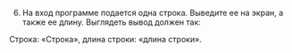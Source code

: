 6. На вход программе подается одна строка. Выведите ее на экран, а также ее длину. Выглядеть вывод должен так:

Строка: «Строка», длина строки: «длина строки».
